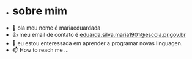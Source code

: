 - # sobre mim
- 👀 ola meu nome é mariaeduardada
- 👍 meu email de contato é eduarda.silva.maria1901@escola.pr.gov.br
- 🌱 eu estou enteressada em aprender a programar novas linguagen.
- 📫 How to reach me ...

<!---
mariaeduardada/mariaeduardada is a ✨ special ✨ repository because its `README.md` (this file) appears on your GitHub profile.
You can click the Preview link to take a look at your changes.
--->
